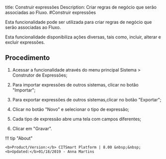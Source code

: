 title: Construir expressões
Description: Criar regras de negócio que serão associadas ao Fluxo.
#Construir expressões

Esta funcionalidade pode ser utilizada para criar regras de negócio que serão
associadas ao Fluxo.

Esta funcionalidade disponibiliza ações diversas, tais como, incluir, alterar e
excluir expressões.

Procedimento
----------------

1.  Acessar a funcionalidade através do menu principal Sistema \> Construtor de
    Expressões;

2.  Para importar expressões de outros sistemas, clicar no botão "Importar";

3.  Para exportar expressões de outros sistemas,clicar no botão "Exportar";

4.  Clicar no botão "Novo" e selecionar o tipo de expressão;

5.  Cada tipo de expressão abre uma tela com campos diferentes;

6.  Clicar em "Gravar".



!!! tip "About"

    <b>Product/Version:</b> CITSmart Platform | 8.00 &nbsp;&nbsp;
    <b>Updated:</b>01/18/2019 - Anna Martins
